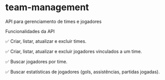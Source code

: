 # team-management
API para gerenciamento de times e jogadores

Funcionalidades da API

✅ Criar, listar, atualizar e excluir times.

✅ Criar, listar, atualizar e excluir jogadores vinculados a um time.

✅ Buscar jogadores por time.

✅ Buscar estatísticas de jogadores (gols, assistências, partidas jogadas).
